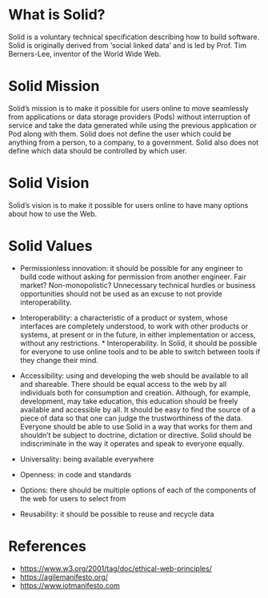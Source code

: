 # What is Solid? 

Solid is a voluntary technical specification describing how to build software. Solid is originally derived from ‘social linked data’ and is led by Prof. Tim Berners-Lee, inventor of the World Wide Web. 

# Solid Mission 

Solid’s mission is to make it possible for users online to move seamlessly from applications or data storage providers (Pods) without interruption of service and take the data generated while using the previous application or Pod along with them. Solid does not define the user which could be anything from a person, to a company, to a government. Solid also does not define which data should be controlled by which user.

# Solid Vision 

Solid’s vision is to make it possible for users online to have many options about how to use the Web. 

# Solid Values 

* Permissionless innovation: it should be possible for any engineer to build code without asking for permission from another engineer. Fair market? Non-monopolistic? Unnecessary technical hurdles or business opportunities should not be used as an excuse to not provide interoperability. 

* Interoperability: a characteristic of a product or system, whose interfaces are completely understood, to work with other products or systems, at present or in the future, in either implementation or access, without any restrictions. * Interoperability. In Solid, it should be possible for everyone to use online tools and to be able to switch between tools if they change their mind. 

* Accessibility: using and developing the web should be available to all and shareable. There should be equal access to the web by all individuals both for consumption and creation. Although, for example, development, may take education, this education should be freely available and accessible by all. It should be easy to find the source of a piece of data so that one can judge the trustworthiness of the data. Everyone should be able to use Solid in a way that works for them and shouldn’t be subject to doctrine, dictation or directive. Solid should be indiscriminate in the way it operates and speak to everyone equally.

* Universality: being available everywhere

* Openness: in code and standards

* Options: there should be multiple options of each of the components of the web for users to select from

* Reusability: it should be possible to reuse and recycle data

# References 

* https://www.w3.org/2001/tag/doc/ethical-web-principles/
* https://agilemanifesto.org/
* https://www.iotmanifesto.com
